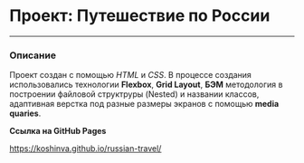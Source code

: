 # Проект: Путешествие по России
---
### Описание

Проект создан с помощью _HTML_ и _CSS_. 
В процессе создания использовались технологии __Flexbox__, __Grid Layout__, __БЭМ__ методология в построении файловой структруры (Nested) и названии классов, адаптивная верстка под разные размеры экранов с помощью __media quaries__.

**Ссылка на GitHub Pages**

https://koshinva.github.io/russian-travel/


